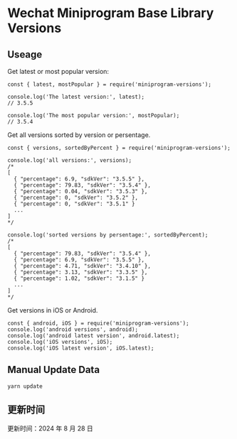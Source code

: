 
# Wechat Miniprogram Base Library Versions

## Useage

Get latest or most popular version:

```;
const { latest, mostPopular } = require('miniprogram-versions');

console.log('The latest version:', latest);
// 3.5.5

console.log('The most popular version:', mostPopular);
// 3.5.4

```

Get all versions sorted by version or persentage.

```
const { versions, sortedByPercent } = require('miniprogram-versions');

console.log('all versions:', versions);
/*
[
  { "percentage": 6.9, "sdkVer": "3.5.5" },
  { "percentage": 79.83, "sdkVer": "3.5.4" },
  { "percentage": 0.04, "sdkVer": "3.5.3" },
  { "percentage": 0, "sdkVer": "3.5.2" },
  { "percentage": 0, "sdkVer": "3.5.1" }
  ...
]
*/

console.log('sorted versions by persentage:', sortedByPercent);
/*
[
  { "percentage": 79.83, "sdkVer": "3.5.4" },
  { "percentage": 6.9, "sdkVer": "3.5.5" },
  { "percentage": 4.71, "sdkVer": "3.4.10" },
  { "percentage": 3.13, "sdkVer": "3.3.5" },
  { "percentage": 1.02, "sdkVer": "3.1.5" }
  ...
]
*/
```

Get versions in iOS or Android.

```
const { android, iOS } = require('miniprogram-versions');
console.log('android versions', android);
console.log('android latest version', android.latest);
console.log('iOS versions', iOS);
console.log('iOS latest version', iOS.latest);
```

## Manual Update Data

```
yarn update
```

## 更新时间

更新时间：2024 年 8 月 28 日
